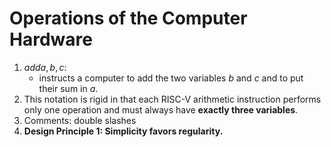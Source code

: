 # Operations of the Computer Hardware

1. $add a,b,c$:
    - instructs a computer to add the two variables $b$ and $c$ and to put their sum in $a$.
2. This notation is rigid in that each RISC-V arithmetic instruction performs only one operation and must always have **exactly three variables**.
3. Comments: double slashes
4. **Design Principle 1: Simplicity favors regularity.**
